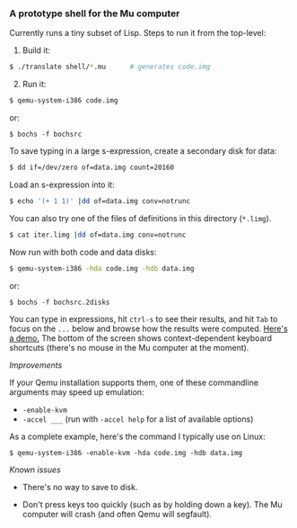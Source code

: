 ### A prototype shell for the Mu computer

Currently runs a tiny subset of Lisp. Steps to run it from the top-level:

1. Build it:
```sh
$ ./translate shell/*.mu      # generates code.img
```

2. Run it:
```sh
$ qemu-system-i386 code.img
```
or:
```
$ bochs -f bochsrc
```

To save typing in a large s-expression, create a secondary disk for data:
```sh
$ dd if=/dev/zero of=data.img count=20160
```

Load an s-expression into it:
```sh
$ echo '(+ 1 1)' |dd of=data.img conv=notrunc
```

You can also try one of the files of definitions in this directory (`*.limg`).

```sh
$ cat iter.limg |dd of=data.img conv=notrunc
```

Now run with both code and data disks:
```sh
$ qemu-system-i386 -hda code.img -hdb data.img
```
or:
```
$ bochs -f bochsrc.2disks
```

You can type in expressions, hit `ctrl-s` to see their results, and hit `Tab`
to focus on the `...` below and browse how the results were computed. [Here's
a demo.](https://archive.org/details/akkartik-2min-2021-02-24) The bottom of
the screen shows context-dependent keyboard shortcuts (there's no mouse in the
Mu computer at the moment).

*Improvements*

If your Qemu installation supports them, one of these commandline arguments
may speed up emulation:

- `-enable-kvm`
- `-accel ___` (run with `-accel help` for a list of available options)

As a complete example, here's the command I typically use on Linux:

```
$ qemu-system-i386 -enable-kvm -hda code.img -hdb data.img
```

*Known issues*

* There's no way to save to disk.

* Don't press keys too quickly (such as by holding down a key). The Mu
  computer will crash (and often Qemu will segfault).

